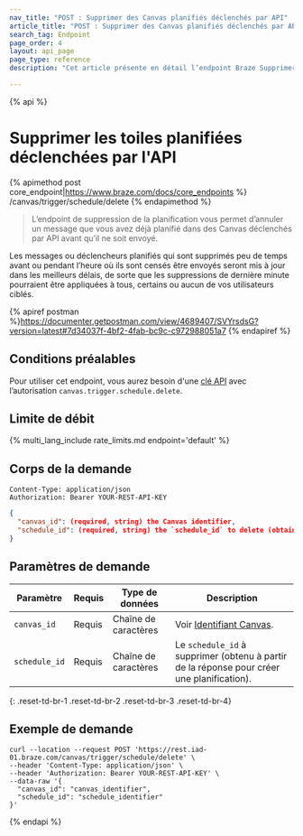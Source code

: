 ```yaml
---
nav_title: "POST : Supprimer des Canvas planifiés déclenchés par API"
article_title: "POST : Supprimer des Canvas planifiés déclenchés par API"
search_tag: Endpoint
page_order: 4
layout: api_page
page_type: reference
description: "Cet article présente en détail l’endpoint Braze Supprimer des Canvas déclenchés par API et planifiés."

---
```

{% api %}
# Supprimer les toiles planifiées déclenchées par l'API
{% apimethod post core_endpoint|https://www.braze.com/docs/core_endpoints %}
/canvas/trigger/schedule/delete
{% endapimethod %}

> L’endpoint de suppression de la planification vous permet d’annuler un message que vous avez déjà planifié dans des Canvas déclenchés par API avant qu’il ne soit envoyé.

Les messages ou déclencheurs planifiés qui sont supprimés peu de temps avant ou pendant l’heure où ils sont censés être envoyés seront mis à jour dans les meilleurs délais, de sorte que les suppressions de dernière minute pourraient être appliquées à tous, certains ou aucun de vos utilisateurs ciblés.

{% apiref postman %}https://documenter.getpostman.com/view/4689407/SVYrsdsG?version=latest#7d34037f-4bf2-4fab-bc9c-c972988051a7 {% endapiref %}

## Conditions préalables

Pour utiliser cet endpoint, vous aurez besoin d'une [clé API]({{site.baseurl}}/api/basics#rest-api-key/) avec l’autorisation `canvas.trigger.schedule.delete`.

## Limite de débit

{% multi_lang_include rate_limits.md endpoint='default' %}

## Corps de la demande

```
Content-Type: application/json
Authorization: Bearer YOUR-REST-API-KEY
```

```json
{
  "canvas_id": (required, string) the Canvas identifier,
  "schedule_id": (required, string) the `schedule_id` to delete (obtained from the response to create schedule)
}
```

## Paramètres de demande

| Paramètre | Requis | Type de données | Description |
| --------- | ---------| --------- | ----------- |
| `canvas_id`| Requis | Chaîne de caractères | Voir [Identifiant Canvas]({{site.baseurl}}/api/identifier_types/). |
| `schedule_id` | Requis | Chaîne de caractères | Le `schedule_id` à supprimer (obtenu à partir de la réponse pour créer une planification). |
{: .reset-td-br-1 .reset-td-br-2 .reset-td-br-3  .reset-td-br-4}


## Exemple de demande
```
curl --location --request POST 'https://rest.iad-01.braze.com/canvas/trigger/schedule/delete' \
--header 'Content-Type: application/json' \
--header 'Authorization: Bearer YOUR-REST-API-KEY' \
--data-raw '{
  "canvas_id": "canvas_identifier",
  "schedule_id": "schedule_identifier"
}'
```

{% endapi %}
